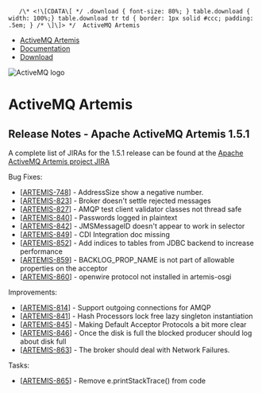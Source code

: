        /\* <!\[CDATA\[ */ .download { font-size: 80%; } table.download { width: 100%;} table.download tr td { border: 1px solid #ccc; padding: .5em; } /* \]\]> */  ActiveMQ Artemis

*   [ActiveMQ Artemis](index.html)
*   [Documentation](docs.md)
*   [Download](OverviewOverview/Overview/download.md)

![ActiveMQ logo](/images/activemq-logo.png)

ActiveMQ Artemis
================

Release Notes - Apache ActiveMQ Artemis 1.5.1
---------------------------------------------

A complete list of JIRAs for the 1.5.1 release can be found at the [Apache ActiveMQ Artemis project JIRA](https://issues.apache.org/jira/secure/ReleaseNote.jspa?version=12338661&styleName=Html&projectId=12315920&Create=Create")

Bug Fixes:

*   \[[ARTEMIS-748](https://issues.apache.org/jira/browse/ARTEMIS-748)\] \- AddressSize show a negative number.
*   \[[ARTEMIS-823](https://issues.apache.org/jira/browse/ARTEMIS-823)\] \- Broker doesn't settle rejected messages
*   \[[ARTEMIS-827](https://issues.apache.org/jira/browse/ARTEMIS-827)\] \- AMQP test client validator classes not thread safe
*   \[[ARTEMIS-840](https://issues.apache.org/jira/browse/ARTEMIS-840)\] \- Passwords logged in plaintext
*   \[[ARTEMIS-842](https://issues.apache.org/jira/browse/ARTEMIS-842)\] \- JMSMessageID doesn't appear to work in selector
*   \[[ARTEMIS-849](https://issues.apache.org/jira/browse/ARTEMIS-849)\] \- CDI Integration doc missing
*   \[[ARTEMIS-852](https://issues.apache.org/jira/browse/ARTEMIS-852)\] \- Add indices to tables from JDBC backend to increase performance
*   \[[ARTEMIS-859](https://issues.apache.org/jira/browse/ARTEMIS-859)\] \- BACKLOG\_PROP\_NAME is not part of allowable properties on the acceptor
*   \[[ARTEMIS-860](https://issues.apache.org/jira/browse/ARTEMIS-860)\] \- openwire protocol not installed in artemis-osgi

Improvements:

*   \[[ARTEMIS-814](https://issues.apache.org/jira/browse/ARTEMIS-814)\] \- Support outgoing connections for AMQP
*   \[[ARTEMIS-841](https://issues.apache.org/jira/browse/ARTEMIS-841)\] \- Hash Processors lock free lazy singleton instantiation
*   \[[ARTEMIS-845](https://issues.apache.org/jira/browse/ARTEMIS-845)\] \- Making Default Acceptor Protocols a bit more clear
*   \[[ARTEMIS-846](https://issues.apache.org/jira/browse/ARTEMIS-846)\] \- Once the disk is full the blocked producer should log about disk full
*   \[[ARTEMIS-863](https://issues.apache.org/jira/browse/ARTEMIS-863)\] \- The broker should deal with Network Failures.

Tasks:

*   \[[ARTEMIS-865](https://issues.apache.org/jira/browse/ARTEMIS-865)\] \- Remove e.printStackTrace() from code